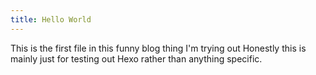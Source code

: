 ```yaml
---
title: Hello World
---
```

This is the first file in this funny blog thing I'm trying out
Honestly this is mainly just for testing out Hexo rather than anything specific.
